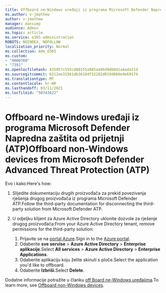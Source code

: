 ```yaml
---
title: Offboard ne-Windows uređaji iz programa Microsoft Defender Napredna zaštita od prijetnji (ATP)
ms.author: v-jmathew
author: v-jmathew
manager: dansimp
audience: Admin
ms.topic: article
ms.service: o365-administration
ROBOTS: NOINDEX, NOFOLLOW
localization_priority: Normal
ms.collection: Adm_O365
ms.custom:
- "9000760"
- "7391"
ms.openlocfilehash: 435957c555cd80155a985a49bd94b041a4ada31d
ms.sourcegitcommit: 6312ee31561db36104f32282d019d069ede69174
ms.translationtype: MT
ms.contentlocale: hr-HR
ms.lasthandoff: 03/11/2021
ms.locfileid: "50743622"
---
```

# <a name="offboard-non-windows-devices-from-microsoft-defender-advanced-threat-protection-atp"></a><span data-ttu-id="6ad93-102">Offboard ne-Windows uređaji iz programa Microsoft Defender Napredna zaštita od prijetnji (ATP)</span><span class="sxs-lookup"><span data-stu-id="6ad93-102">Offboard non-Windows devices from Microsoft Defender Advanced Threat Protection (ATP)</span></span>

<span data-ttu-id="6ad93-103">Evo i kako:</span><span class="sxs-lookup"><span data-stu-id="6ad93-103">Here's how:</span></span>

1. <span data-ttu-id="6ad93-104">Slijedite dokumentaciju drugih proizvođača za prekid povezivanja rješenja drugog proizvođača iz programa Microsoft Defender ATP.</span><span class="sxs-lookup"><span data-stu-id="6ad93-104">Follow the third-party documentation for disconnecting the third-party solution from Microsoft Defender ATP.</span></span>
2. <span data-ttu-id="6ad93-105">U odjeljku klijent za Azure Active Directory uklonite dozvole za rješenje drugog proizvođača:</span><span class="sxs-lookup"><span data-stu-id="6ad93-105">From your Azure Active Directory tenant, remove permissions for the third-party solution:</span></span>

    1. <span data-ttu-id="6ad93-106">Prijavite se na [portal Azure](https://go.microsoft.com/fwlink/?linkid=2125612).</span><span class="sxs-lookup"><span data-stu-id="6ad93-106">Sign in to the [Azure portal](https://go.microsoft.com/fwlink/?linkid=2125612).</span></span>
    1. <span data-ttu-id="6ad93-107">Odaberite **sve servise**  >  **Azure Active Directory**  >  **Enterprise aplikacije**.</span><span class="sxs-lookup"><span data-stu-id="6ad93-107">Select **All services** > **Azure Active Directory** > **Enterprise Applications**.</span></span>
    1. <span data-ttu-id="6ad93-108">Odaberite aplikaciju koju želite skinuti s ploče.</span><span class="sxs-lookup"><span data-stu-id="6ad93-108">Select the application you'd like to offboard.</span></span>
    1. <span data-ttu-id="6ad93-109">Odaberite **Izbriši**.</span><span class="sxs-lookup"><span data-stu-id="6ad93-109">Select **Delete**.</span></span>

<span data-ttu-id="6ad93-110">Dodatne informacije potražite u članku [off Board ne-Windows uređajima](https://go.microsoft.com/fwlink/?linkid=2143630).</span><span class="sxs-lookup"><span data-stu-id="6ad93-110">To learn more, see [Offboard non-Windows devices](https://go.microsoft.com/fwlink/?linkid=2143630).</span></span>
